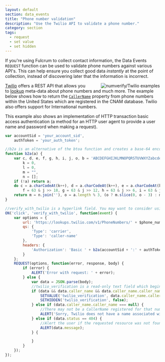 ```yaml
---
layout: default
section: data_events
title: "Phone number validation"
description: "Use the Twilio API to validate a phone number."
category: section
tags:
  - request
  - set value
  - set hidden
---
```


If you're using Fulcrum to collect contact information, the Data Events `REQUEST` function can be used to validate phone numbers against various API's. This can help ensure you collect good data _instantly_ at the point of collection, instead of discovering later that the information is incorrect.

<img src="../media/phone-number-validation.gif" alt="numverify/Twilio examples" style="float: right; margin-left: 40px;" />

[Twilio](https://www.twilio.com/) offers a REST API that allows you to [lookup](https://www.twilio.com/lookup) meta-data about phone numbers and much more. The example below shows how to return the [`CallerName`](https://www.twilio.com/docs/api/lookups#lookups-caller-name) property from phone numbers within the United States which are registered in the CNAM database. Twilio also offers support for International numbers.

This example also shows an implementation of HTTP transaction basic access authentication (a method for an HTTP user agent to provide a user name and password when making a request).

```js
var accountSid = 'your_account_sid',
    authToken = 'your_auth_token';

//b2a is an alternative of the btoa function and creates a base-64 encoded ASCII string from a "string" of binary data. Source: https://gist.github.com/JavaScript-Packer/6a00b61b270f387e2453
function b2a(a) {
    var c, d, e, f, g, h, i, j, o, b = 'ABCDEFGHIJKLMNOPQRSTUVWXYZabcdefghijklmnopqrstuvwxyz0123456789+/=',
        k = 0,
        l = 0,
        m = "",
        n = [];
    if (!a) return a;
    do c = a.charCodeAt(k++), d = a.charCodeAt(k++), e = a.charCodeAt(k++), j = c << 16 | d << 8 | e,
        f = 63 & j >> 18, g = 63 & j >> 12, h = 63 & j >> 6, i = 63 & j, n[l++] = b.charAt(f) + b.charAt(g) + b.charAt(h) + b.charAt(i); while (k < a.length);
    return m = n.join(''), o = a.length % 3, (o ? m.slice(0, o - 3) : m) + '==='.slice(o || 3);
}

//verify_with_twilio is a hyperlink field. You may want to consider using regex validation for phone_number in a text field but a numeric field works too.
ON('click', 'verify_with_twilio', function(event) {
    var options = {
        url: 'https://lookups.twilio.com/v1/PhoneNumbers/' + $phone_number,
        qs: {
            'Type': 'carrier',
            'Type': 'caller-name'
        },
        headers: {
            'Authorization': 'Basic ' + b2a(accountSid + ':' + authToken)
        }
    };
    REQUEST(options, function(error, response, body) {
        if (error) {
            ALERT('Error with request: ' + error);
        } else {
            var data = JSON.parse(body);
            //twilio_verification is a read-only text field which begins as hidden. We unhide it with SETHIDDEN if there is data returned.
            if (data && data.caller_name && data.caller_name.caller_name) {
                SETVALUE('twilio_verification', data.caller_name.caller_name);
                SETHIDDEN('twilio_verification', false);
            } else if (data.caller_name.caller_name === null) {
                //There may not be a CallerName registered for that number, but let's try returning Carrier name and type.
                ALERT('Sorry, Twilio does not have a name associated with this number. It appears to be a ' + data.carrier.type + ' number with the ' + data.carrier.name + ' carrier however.');
            } else if (data.status == 404) {
                //Alert the user if the requested resource was not found.
                ALERT(data.message);
            } {

            }
        }
    });
});
```
